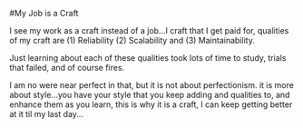 #My Job is a Craft

I see my work as a craft instead of a job...I craft that I get paid for,
qualities of my craft are (1) Reliability (2) Scalability and (3)
Maintainability.

Just learning about each of these qualities took lots of time to study, trials
that failed, and of course fires.

I am no were near perfect in that, but it is not about perfectionism. it is
more about style...you have your style that you keep adding and  qualities to,
and enhance them as you learn, this is why it is a craft, I can keep getting
better at it til my last day...

